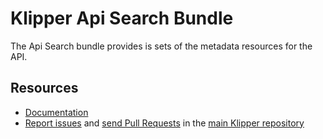 Klipper Api Search Bundle
=========================

The Api Search bundle provides is sets of the metadata resources for the API.

Resources
---------

- [Documentation](https://doc.klipper.dev/bundles/api-search-bundle)
- [Report issues](https://github.com/klipperdev/klipper/issues)
  and [send Pull Requests](https://github.com/klipperdev/klipper/pulls)
  in the [main Klipper repository](https://github.com/klipperdev/klipper)
